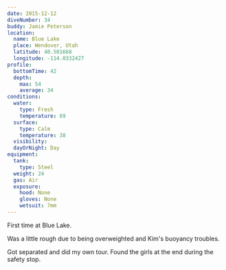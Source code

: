 ```yaml
---
date: 2015-12-12
diveNumber: 34
buddy: Jamie Peterson
location:
  name: Blue Lake
  place: Wendover, Utah
  latitude: 40.501668
  longitude: -114.0332427
profile:
  bottomTime: 42
  depth:
    max: 54
    average: 34
conditions:
  water:
    type: Fresh
    temperature: 69
  surface:
    type: Calm
    temperature: 38
  visibility:
  dayOrNight: Day
equipment:
  tank:
    type: Steel
  weight: 24
  gas: Air
  exposure:
    hood: None
    gloves: None
    wetsuit: 7mm
---
```

First time at Blue Lake.

Was a little rough due to being overweighted and Kim's buoyancy troubles.

Got separated and did my own tour. Found the girls at the end during the safety stop.
